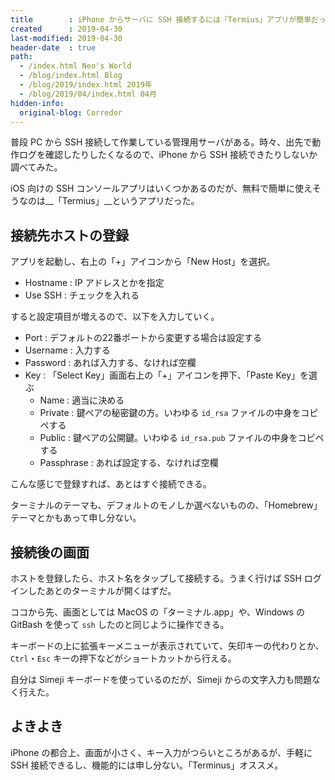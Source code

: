 ```yaml
---
title        : iPhone からサーバに SSH 接続するには「Termius」アプリが簡単だった
created      : 2019-04-30
last-modified: 2019-04-30
header-date  : true
path:
  - /index.html Neo's World
  - /blog/index.html Blog
  - /blog/2019/index.html 2019年
  - /blog/2019/04/index.html 04月
hidden-info:
  original-blog: Corredor
---
```


普段 PC から SSH 接続して作業している管理用サーバがある。時々、出先で動作ログを確認したりしたくなるので、iPhone から SSH 接続できたりしないか調べてみた。

iOS 向けの SSH コンソールアプリはいくつかあるのだが、無料で簡単に使えそうなのは__「Termius」__というアプリだった。

## 接続先ホストの登録

アプリを起動し、右上の「+」アイコンから「New Host」を選択。

- Hostname : IP アドレスとかを指定
- Use SSH : チェックを入れる

すると設定項目が増えるので、以下を入力していく。

- Port : デフォルトの22番ポートから変更する場合は設定する
- Username : 入力する
- Password : あれば入力する、なければ空欄
- Key : 「Select Key」画面右上の「+」アイコンを押下、「Paste Key」を選ぶ
  - Name : 適当に決める
  - Private : 鍵ペアの秘密鍵の方。いわゆる `id_rsa` ファイルの中身をコピペする
  - Public : 鍵ペアの公開鍵。いわゆる `id_rsa.pub` ファイルの中身をコピペする
  - Passphrase : あれば設定する、なければ空欄

こんな感じで登録すれば、あとはすぐ接続できる。

ターミナルのテーマも、デフォルトのモノしか選べないものの、「Homebrew」テーマとかもあって申し分ない。

## 接続後の画面

ホストを登録したら、ホスト名をタップして接続する。うまく行けば SSH ログインしたあとのターミナルが開くはずだ。

ココから先、画面としては MacOS の「ターミナル.app」や、Windows の GitBash を使って `ssh` したのと同じように操作できる。

キーボードの上に拡張キーメニューが表示されていて、矢印キーの代わりとか、`Ctrl`・`Esc` キーの押下などがショートカットから行える。

自分は Simeji キーボードを使っているのだが、Simeji からの文字入力も問題なく行えた。

## よきよき

iPhone の都合上、画面が小さく、キー入力がつらいところがあるが、手軽に SSH 接続できるし、機能的には申し分ない。「Terminus」オススメ。
